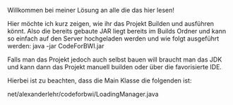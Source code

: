Willkommen bei meiner Lösung an alle die das hier lesen!

Hier möchte ich kurz zeigen, wie ihr das Projekt Builden und ausführen könnt. 
Also die bereits gebaute JAR liegt bereits im Builds Ordner und kann so einfach
auf den Server hochgeladen werden und wie folgt ausgeführt werden: java -jar CodeForBWI.jar

Falls man das Projekt jedoch auch selbst bauen will braucht man das JDK und
kann dann das Projekt manuell builden oder über die favorisierte IDE.

Hierbei ist zu beachten, dass die Main Klasse die folgenden ist: 

net/alexanderlehr/codeforbwi/LoadingManager.java